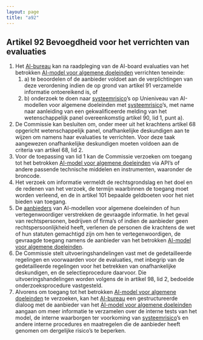 ```yaml
---
layout: page
title: "a92"
---
```


## Artikel 92 Bevoegdheid voor het verrichten van evaluaties

1. Het [AI-bureau](a3.md#^aibur) kan na raadpleging van de AI-board evaluaties van het betrokken [AI-model voor algemene doeleinden](a3.md#^gpai) verrichten teneinde:
	1. a) te beoordelen of de aanbieder voldoet aan de verplichtingen van deze verordening indien de op grond van artikel 91 verzamelde informatie ontoereikend is, of
	2. b) onderzoek te doen naar [systeemrisico](a3.md#^sysrisk)’s op Unieniveau van AI-modellen voor algemene doeleinden met [systeemrisico](a3.md#^sysrisk)’s, met name naar aanleiding van een gekwalificeerde melding van het wetenschappelijk panel overeenkomstig artikel 90, lid 1, punt a).
2. De Commissie kan besluiten om, onder meer uit het krachtens artikel 68 opgericht wetenschappelijk panel, onafhankelijke deskundigen aan te wijzen om namens haar evaluaties te verrichten. Voor deze taak aangewezen onafhankelijke deskundigen moeten voldoen aan de criteria van artikel 68, lid 2.
3. Voor de toepassing van lid 1 kan de Commissie verzoeken om toegang tot het betrokken [AI-model voor algemene doeleinden](a3.md#^gpai) via API’s of andere passende technische middelen en instrumenten, waaronder de broncode.
4. Het verzoek om informatie vermeldt de rechtsgrondslag en het doel en de redenen van het verzoek, de termijn waarbinnen de toegang moet worden verleend, en de in artikel 101 bepaalde geldboeten voor het niet bieden van toegang.
5. De [aanbieders](a3.md#^aanbieder) van AI-modellen voor algemene doeleinden of hun vertegenwoordiger verstrekken de gevraagde informatie. In het geval van rechtspersonen, bedrijven of firma’s of indien de aanbieder geen rechtspersoonlijkheid heeft, verlenen de personen die krachtens de wet of hun statuten gemachtigd zijn om hen te vertegenwoordigen, de gevraagde toegang namens de aanbieder van het betrokken [AI-model voor algemene doeleinden](a3.md#^gpai).
6. De Commissie stelt uitvoeringshandelingen vast met de gedetailleerde regelingen en voorwaarden voor de evaluaties, met inbegrip van de gedetailleerde regelingen voor het betrekken van onafhankelijke deskundigen, en de selectieprocedure daarvoor. Die uitvoeringshandelingen worden volgens de in artikel 98, lid 2, bedoelde onderzoeksprocedure vastgesteld.
7. Alvorens om toegang tot het betrokken [AI-model voor algemene doeleinden](a3.md#^gpai) te verzoeken, kan het [AI-bureau](a3.md#^aibur) een gestructureerde dialoog met de aanbieder van het [AI-model voor algemene doeleinden](a3.md#^gpai) aangaan om meer informatie te verzamelen over de interne tests van het model, de interne waarborgen ter voorkoming van [systeemrisico](a3.md#^sysrisk)’s en andere interne procedures en maatregelen die de aanbieder heeft genomen om dergelijke risico’s te beperken.